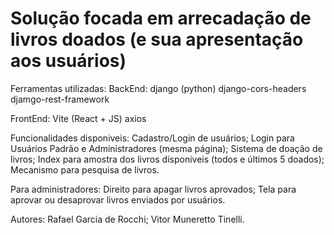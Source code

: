 # Solução focada em arrecadação de livros doados (e sua apresentação aos usuários)

Ferramentas utilizadas:
BackEnd: django (python) 
         django-cors-headers
         djamgo-rest-framework

FrontEnd: Vite (React + JS)
          axios


Funcionalidades disponiveis:
Cadastro/Login de usuários;
Login para Usuários Padrão e Administradores (mesma página);
Sistema de doação de livros;
Index para amostra dos livros dísponiveis (todos e últimos 5 doados);
Mecanismo para pesquisa de livros.

Para administradores:
Direito para apagar livros aprovados;
Tela para aprovar ou desaprovar livros enviados por usuários.

Autores:
Rafael Garcia de Rocchi;
Vitor Muneretto Tinelli.


